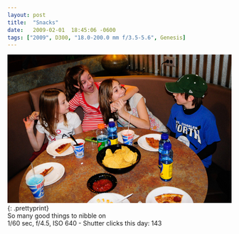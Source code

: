 ```yaml
---
layout: post
title:  "Snacks"
date:   2009-02-01  18:45:06 -0600
tags: ["2009", D300, "18.0-200.0 mm f/3.5-5.6", Genesis]
---
```

![:title](/images/2009/2009_0201_DSC2911.jpg)
{: .prettyprint}  
So many good things to nibble on  
1/60 sec, f/4.5, ISO 640 - Shutter clicks this day: 143